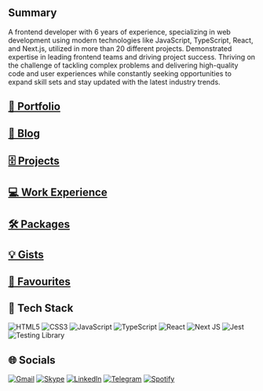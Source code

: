 ## Summary

A frontend developer with 6 years of experience, specializing in web development using
modern technologies like JavaScript, TypeScript, React, and Next.js, utilized in more than 20
different projects. Demonstrated expertise in leading frontend teams and driving project
success. Thriving on the challenge of tackling complex problems and delivering high-quality
code and user experiences while constantly seeking opportunities to expand skill sets and stay
updated with the latest industry trends.

## [👤 Portfolio](https://milad-afkhami.com)

## [📝 Blog](https://milad-afkhami.com/blog)

## [🗄 Projects](https://milad-afkhami.com/projects)

## [💻 Work Experience](https://milad-afkhami.com/about)

## [🛠️ Packages](https://milad-afkhami.com/packages)

## [💡 Gists](https://milad-afkhami.com/gists)

## [🧡 Favourites](https://milad-afkhami.com/favourites)

## 🔧 Tech Stack
![HTML5](https://img.shields.io/badge/HTML5-%23E34F26.svg?style=flat&logo=html5&logoColor=white)
![CSS3](https://img.shields.io/badge/CSS3-%231572B6.svg?style=flat&logo=css3&logoColor=white)
![JavaScript](https://img.shields.io/badge/JavaScript-%23323330.svg?style=flat&logo=javascript&logoColor=%23F7DF1E)
![TypeScript](https://img.shields.io/badge/TypeScript-%23007ACC.svg?style=flat&logo=typescript&logoColor=white)
![React](https://img.shields.io/badge/React-%2320232a.svg?style=flat&logo=react&logoColor=%2361DAFB)
![Next JS](https://img.shields.io/badge/Next-black?style=flat&logo=next.js&logoColor=white)
![Jest](https://img.shields.io/badge/Jest-red?style=flat&logo=Jest&logoColor=white)
![Testing Library](https://img.shields.io/badge/React%20Testing%20Library-red?style=flat&logo=testing-library&logoColor=white)

## 🌐 Socials
[![Gmail](https://img.shields.io/badge/Gmail-D14836?style=flat&logo=gmail&logoColor=white)](mailto:dev.miladafkhami@gmail.com)
[![Skype](https://img.shields.io/badge/Skype-00AFF0?style=flat&logo=skype&logoColor=white)](https://join.skype.com/invite/pRe4UIXrDeTj)
[![LinkedIn](https://img.shields.io/badge/LinkedIn-%230077B5.svg?style=flat&logo=linkedin&logoColor=white)](https://www.linkedin.com/in/milad-afkhami-pour/)
[![Telegram](https://img.shields.io/badge/Telegram-2CA5E0?style=flat&logo=telegram&logoColor=white)](https://telegram.me/mili_u)
[![Spotify](https://img.shields.io/badge/Spotify-1ED760?&style=flat&logo=spotify&logoColor=white)](https://open.spotify.com/user/qrmnkvvul5g2dby7zjy4tgq9z)

